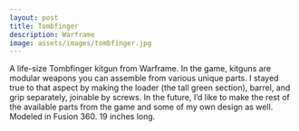 ```yaml
---
layout: post
title: Tombfinger
description: Warframe
image: assets/images/tombfinger.jpg
---
```


A life-size Tombfinger kitgun from Warframe. In the game, kitguns are modular weapons you can assemble from various unique parts. I stayed true to that aspect by making the loader (the tall green section), barrel, and grip separately, joinable by screws. In the future, I’d like to make the rest of the available parts from the game and some of my own design as well. Modeled in Fusion 360. 19 inches long.